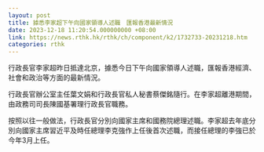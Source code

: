 ```yaml
---
layout: post
title: 據悉李家超下午向國家領導人述職　匯報香港最新情況
date: 2023-12-18 11:20:54.000000000 +08:00
link: https://news.rthk.hk/rthk/ch/component/k2/1732733-20231218.htm
categories: rthk
---
```


行政長官李家超昨日抵達北京，據悉今日下午向國家領導人述職，匯報香港經濟、社會和政治等方面的最新情況。

行政長官辦公室主任葉文娟和行政長官私人秘書蔡傑銘隨行。在李家超離港期間，由政務司司長陳國基署理行政長官職務。

按照以往一般做法，行政長官分別向國家主席和國務院總理述職。李家超去年底分別向國家主席習近平及時任總理李克強作上任後首次述職，而接任總理的李強已於今年3月上任。
